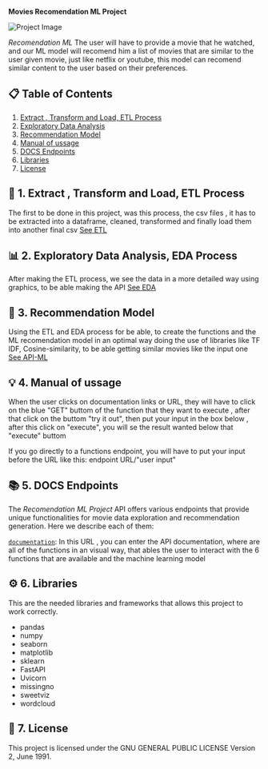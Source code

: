 **Movies Recomendation ML Project**

![Project Image](https://drive.google.com/uc?export=view&id=1QevQxddgpiGKbvzcB-G6T4H-e0ZJao7i)

 *Recomendation ML* The user will have to provide a movie that he watched, and our ML model will recomend him a list of movies
 that are similar to the user given movie, just like netflix or youtube, this model can recomend similar content to the user
 based on their preferences.

## 📋 Table of Contents

1. [Extract , Transform and Load, ETL Process](#ETL)
2. [Exploratory Data Analysis](#EDA)
3. [Recommendation Model](#MLModel)
4. [Manual of ussage](#use)
5. [DOCS Endpoints](#DOCSendpoint)
6. [Libraries](#Libraries)
7. [License](#license)

## 🧹 1. Extract , Transform and Load, ETL Process <a name="ETL"></a>

The first to be done in this project, was this process, the csv files , it has to be extracted into a dataframe, cleaned, transformed
and finally load them into another final csv [See ETL](PI_1_ETL.ipynb)

## 📊 2. Exploratory Data Analysis, EDA Process <a name="EDA"></a>

After making the ETL process, we see the data in a more detailed way using graphics, to be able making the API  [See EDA](PI_1_EDA.ipynb)

## 🎯 3. Recommendation Model <a name="MLModel"></a>

Using the ETL and EDA process for be able, to create the functions and the ML recomendation model in an optimal way
doing the use of libraries like TF IDF, Cosine-similarity, to be able getting similar movies like the input one [See API-ML](main.py)

## 💡 4. Manual of ussage <a name="use"></a>

When the user clicks on documentation links or URL, they will have to click on the blue "GET" buttom of the function that they want to
execute , after that click on the buttom "try it out", then put your input in the box below , after this click on "execute", you will se the result wanted below that "execute" buttom

If you go directly to a functions endpoint, you will have to put your input before the URL like this:
endpoint URL/"user input"
## 📚 5. DOCS Endpoints <a name="DOCSendpoint"></a>

The *Recomendation ML Project* API offers various endpoints that provide unique functionalities for movie data exploration and recommendation generation. Here we describe each of them:

[`documentation`](https://pi-1-rodrigo-escalona.onrender.com/docs): In this URL , you can enter the API documentation, where are all
of the functions in an visual way, that ables the user to interact with the 6 functions that are available and the machine learning model

## ⚙️ 6. Libraries <a name="Libraries"></a>

This are the needed libraries and frameworks that allows this project to work correctly.

- pandas
- numpy
- seaborn
- matplotlib
- sklearn
- FastAPI
- Uvicorn
- missingno
- sweetviz
- wordcloud

## 📄 7. License <a name="license"></a>

This project is licensed under the GNU GENERAL PUBLIC LICENSE Version 2, June 1991.
